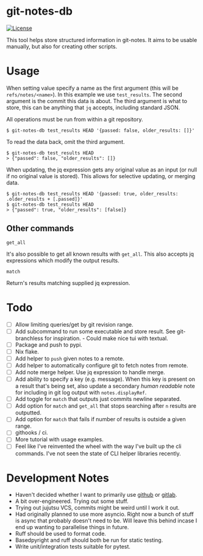 # git-notes-db

[![License](https://img.shields.io/badge/license-Unlicense-blue.svg)](LICENSE)

This tool helps store structured information in git-notes.
It aims to be usable manually, but also for creating other scripts.

Usage
=====

When setting value specify a name as the first argument (this will be
`refs/notes/<name>`). In this example we use `test_results`.
The second argument is the commit this data is about.
The third argument is what to store, this can be anything that `jq` accepts, including standard JSON.

All operations must be run from within a git repository.

```console
$ git-notes-db test_results HEAD '{passed: false, older_results: []}'
```

To read the data back, omit the third argument.

```console
$ git-notes-db test_results HEAD
> {"passed": false, "older_results": []}
```

When updating, the jq expression gets any original value as an input (or null
if no original value is stored). This allows for selective updating, or merging
data.

```console
$ git-notes-db test_results HEAD '{passed: true, older_results: .older_results + [.passed]}'
$ git-notes-db test_results HEAD
> {"passed": true, "older_results": [false]}
```

Other commands
--------------

`get_all`

It's also possible to get all known results with `get_all`. This also accepts
jq expressions which modify the output results.

`match`

Return's results matching supplied jq expression.


Todo
====

- [ ] Allow limiting queries/get by git revision range.
- [ ] Add subcommand to run some executable and store result.
      See git-branchless for inspiration.
        - Could make nice tui with textual.
- [ ] Package and push to pypi.
- [ ] Nix flake.
- [ ] Add helper to `push` given notes to a remote.
- [ ] Add helper to automatically configure git to fetch notes from remote.
- [ ] Add note merge helper. Use jq expression to handle merge.
- [ ] Add ability to specify a key (e.g. message).
      When this key is present on a result that's being set, also update a
      secondary *human readable* note for including in git log output with
      `notes.displayRef`.
- [ ] Add toggle for `match` that outputs just commits newline separated.
- [ ] Add option for `match` and `get_all` that stops searching after `n`
      results are outputted.
- [ ] Add option for `match` that fails if number of results is outside
      a given range.
- [ ] githooks / ci.
- [ ] More tutorial with usage examples.
- [ ] Feel like I've reinvented the wheel with the way I've built up the cli
      commands. I've not seen the state of CLI helper libraries recently.

Development Notes
=================
- Haven't decided whether I want to primarily use
  [github](https://github.com/cscutcher/git-notes-db) or
  [gitlab](https://gitlab.com/cscutcher-public/git-notes-db).
- A bit over-engineered. Trying out some stuff.
- Trying out jujutsu VCS, commits might be weird until I work it out.
- Had originally planned to use more asyncio. Right now a bunch of stuff is
  async that probably doesn't need to be.
  Will leave this behind incase I end up wanting to parallelise things in
  future.
- Ruff should be used to format code.
- Basedpyright and ruff should both be run for static testing.
- Write unit/integration tests suitable for pytest.
